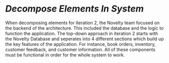 # *Decompose Elements In System*

When decomposing elements for iteration 2, the Novelty team focused on the backend of the architecture. This included the database and the logic to function the application. The top-down approach in iteration 2 starts with the Novelty Database and seperates into 4 different sections which build up the key features of the application. For instance, book orders, inventory, customer feedback, and customer information. All of these components must be functional in order for the whole system to work.
